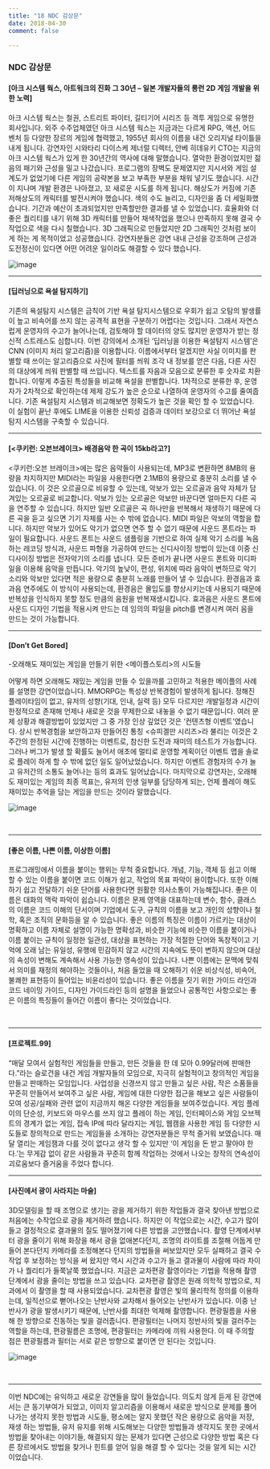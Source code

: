 ```yaml
---
title: "18 NDC 감상문"
date: 2018-04-30
comment: false

---
```


### NDC 감상문

#### [아크 시스템 웍스, 아트워크의 진화 그 30년 – 일본 개발자들의 롱런 2D 게임 개발을 위한 노력]

아크 시스템 웍스는 철권, 스트리트 파이터, 길티기어 시리즈 등 격투 게임으로 유명한 회사입니다. 외주 수주업체였던 아크 시스템 웍스는 지금과는 다르게 RPG, 액션, 어드벤처 등 다양한 장르의 게임에 협력했고, 1955년 회사의 이름을 내건 오리지널 타이틀을 내게 됩니다. 강연자인 시와타리 다이스케 제너럴 디렉터, 안베 히데유키 CTO는 지금의 아크 시스템 웍스가 있게 한 30년간의 역사에 대해 말했습니다. 열악한 환경이었지만 젊음의 패기와 근성을 밀고 나갔습니다. 프로그램의 장벽도 문제였지만 지시서와 게임 설계도가 없었기에 다른 게임의 공략본을 보고 부족한 부분을 채워 넣기도 했습니다. 시간이 지나며 개발 환경은 나아졌고, 꼬 새로운 시도를 하게 됩니다. 해상도가 커짐에 기존 저해상도의 캐릭터를 발전시켜야 했습니다. 색의 수도 늘리고, 디자인을 좀 더 세밀화했습니다. 기간과 예산이 초과되었지만 만족할만한 결과를 낼 수 있었습니다. 효율화와 더 좋은 퀄리티를 내기 위해 3D 캐릭터를 만들어 채색작업을 했으나 만족하지 못해 결국 수작업으로 색을 다시 칠했습니다. 3D 그래픽으로 만들었지만 2D 그래픽인 것처럼 보이게 하는 게 목적이었고 성공했습니다. 강연자분들은 강연 내내 근성을 강조하며 근성과 도전정신이 있다면 어떤 어려운 일이라도 해결할 수 있다 했습니다.



  ![image](https://user-images.githubusercontent.com/26815767/59073569-b3250b00-8902-11e9-8eac-60f41e4d1510.png)

  

----
  
#### [딥러닝으로 욕설 탐지하기]

기존의 욕설탐지 시스템은 금칙어 기반 욕설 탐지시스템으로 우회가 쉽고 오탐의 발생률이 높고 비속어를 쓰지 않는 공격적 표현을 구분하기 어렵다는 것입니다. 그래서 자연스럽게 운영자의 수고가 늘어나는데, 검토해야 할 데이터의 양도 많지만 운영자가 받는 정신적 스트레스도 심합니다. 이번 강의에서 소개된 ‘딥러닝을 이용한 욕설탐지 시스템’은 CNN (이미지 처리 알고리즘)을 이용합니다. 이름에서부터 알겠지만 사실 이미지를 판별할 때 쓰이는 알고리즘으로 사진에 필터를 씌워 조각 내 정보를 얻은 다음, 다른 사진의 대상에게 씌워 판별할 때 쓰입니다. 텍스트를 자음과 모음으로 분류한 후 숫자로 치환 합니다. 이렇게 추출된 특성들을 비교해 욕설을 판별합니다. 1차적으로 분류한 후, 운영자가 2차적으로 확인하는데 제제 강도가 높은 순으로 나열하여 운영자의 수고를 줄여줍니다. 기존 욕설탐지 시스템과 비교해보면 정확도가 높은 것을 확인 할 수 있었습니다. 이 실험이 끝난 후에도 LIME을 이용한 신뢰성 검증과 데이터 보강으로 더 뛰어난 욕설탐지 시스템을 구축할 수 있습니다.

 

----
  
#### [<쿠키런: 오븐브레이크> 배경음악 한 곡이 15kb라고?] 

<쿠키런:오븐 브레이크>에는 많은 음악들이 사용되는데, MP3로 변환하면 8MB의 용량을 차지하지만 MIDI라는 파일을 사용한다면 2.1MB의 용량으로 충분히 소리를 낼 수 있습니다. 이 것은 오르골으로 비유할 수 있는데, 악보가 있는 오르골과 음악 자체가 담겨있는 오르골로 비교합니다. 악보가 있는 오르골은 악보만 바꾼다면 얼마든지 다른 곡을 연주할 수 있습니다. 하지만 일반 오르골은 곡 하나만을 반복해서 재생하기 때문에 다른 곡을 듣고 싶으면 기기 자체를 사는 수 밖에 없습니다. MIDI 파일은 악보의 역할을 합니다. 하지만 악보가 있어도 악기가 없으면 연주 할 수 없기 때문에 사운드 폰트라는 파일이 필요합니다. 사운드 폰트는 사운드 샘플링을 기반으로 하여 실제 악기 소리를 녹음하는 레코딩 방식과, 사운드 파형을 가공하여 만드는 신디사이징 방법이 있는데 이중 신디사이징 방법은 전자악기의 소리를 냅니다. 모든 준비가 끝나면 사운드 폰트와 미디파일을 이용해 음악을 만듭니다. 악기의 높낮이, 편성, 위치에 따라 음악이 변하므로 악기소리와 악보만 있다면 적은 용량으로 충분히 노래를 만들어 낼 수 있습니다. 환경음과 효과음 연주에도 이 방식이 사용되는데, 환경음은 몰입도를 향상시키는데 사용되기 때문에 반복성을 인식하지 못할 정도 만큼의 음원을 반복재생시킵니다. 효과음은 사운드 폰트에 사운드 디자인 기법을 적용시켜 만드는 데 임의의 파일을 pitch를 변경시켜 여러 음을 만드는 것이 가능합니다.

----
  
#### [Don’t Get Bored]

-오래해도 재미있는 게임을 만들기 위한 <메이플스토리>의 시도들

어떻게 하면 오래해도 재밌는 게임을 만들 수 있을까를 고민하고 적용한 메이플의 사례를 설명한 강연이었습니다. MMORPG는 특성상 반복경험이 발생하게 됩니다. 정해진 플레이타임이 없고, 유저의 성향(기대, 인내, 실력 등) 모두 다르지만 개발일정과 시간이 한정적으로 존재해 언제나 새로운 것을 무제한으로 내놓을 수 없기 때문입니다. 여러 문제 상황과 해결방법이 있었지만 그 중 가장 인상 깊었던 것은 ‘컨텐츠형 이벤트’였습니다. 상시 반복경험을 보안하고자 만들어진 통칭 <슈피겔만 시리즈>라 불리는 이것은 2주간의 한정된 시간에 진행하는 이벤트로, 참신한 도전과 재미의 테스트가 가능합니다. 그러나 버그가 발생 할 확률도 늘어서 애초에 멀티로 운영할 계획이던 이벤트 맵을 솔로로 플레이 하게 할 수 밖에 없던 일도 일어났었습니다. 하지만 이벤트 경험자의 수가 늘고 유저간의 소통도 늘어나는 등의 효과도 일어났습니다. 마지막으로 강연자는, 오래해도 재미있는 게임의 최종 목표는, 유저의 인생 일부를 담당하게 되는, 언제 플레이 해도 재미있는 추억을 담는 게임을 만드는 것이라 말했습니다.

 

![image](https://user-images.githubusercontent.com/26815767/59073584-be783680-8902-11e9-84c5-6881a8a275c5.png)

​     

----
  
#### [좋은 이름, 나쁜 이름, 이상한 이름] 

프로그래밍에서 이름을 붙이는 행위는 무척 중요합니다. 개념, 기능, 객체 등 쉽고 이해 할 수 있는 이름을 붙이면 코드 이해가 쉽고, 작업의 목표 파악이 용이합니다. 또한 이해하기 쉽고 전달하기 쉬운 단어를 사용한다면 원활한 의사소통이 가능해집니다. 좋은 이름은 대화의 맥락 파악이 쉽습니다. 이름은 문제 영역을 대표하는데 변수, 함수, 클래스의 이름은 코드 이해의 단서이며 기업에서 도구, 규칙의 이름을 보고 개인의 성향이나 철학, 혹은 조직의 문화등을 알 수 있습니다. 좋은 이름의 특징은 이름이 가르키는 대상이 명확하고 이름 자체로 설명이 가능한 명확성과, 비슷한 기능에 비슷한 이름을 붙이거나 이름 붙이는 규칙이 일정한 일관성, 대상을 표현하는 가장 적절한 단어와 독창적이고 기억에 오래 남는 유일성, 유행에 민감하지 않고 시간의 지속에도 뜻이 변하지 않으며 대상의 속성이 변해도 계속해서 사용 가능한 영속성이 있습니다. 나쁜 이름에는 문맥에 맞춰서 의미를 재정의 해야하는 것들이나, 처음 들었을 때 오해하기 쉬운 비상식성, 비속어, 불쾌한 표현등이 들어있는 비윤리성이 있습니다. 좋은 이름을 짓기 위한 가이드 라인과 코드 네이밍 가이드, 디자인 가이드라인 등의 설명을 들었으나 공통적인 사항으로는 좋은 이름의 특징들이 들어간 이름이 좋다는 것이었습니다.  

​     

----
  
#### [프로젝트.99] 

“매달 모여서 실험적인 게임들을 만들고, 만든 것들을 한 데 모아 0.99달러에 판매한다.”라는 슬로건을 내건 게임 개발자들의 모임으로, 지극히 실험적이고 창의적인 게임을 만들고 판매하는 모임입니다. 사업성을 신경쓰지 않고 만들고 싶은 사람, 작은 소품들을 꾸준히 만들어서 보여주고 싶은 사람, 게임에 대한 다양한 접근을 해보고 싶은 사람들이 모여 성공/실패와 관련 없이 지금까지 해온 다양한 게임들을 보여주었습니다. 게임 플레이의 단순성, 키보드와 마우스를 쓰지 않고 플레이 하는 게임, 인터페이스와 게임 오브젝트의 경계가 없는 게임, 접속 IP에 따라 달라지는 게임, 웹캠을 사용한 게임 등 다양한 시도들로 창의적으로 만드는 게임들을 소개하는 강연자분들은 무척 즐거워 보였습니다. 매달 열리는 게임잼과 다를 것이 없다고 생각 할 수 있지만 ‘이 게임을 돈 받고 팔아야 한다.’는 무게감 없이 같은 사람들과 꾸준히 함께 작업하는 것에서 나오는 창작의 연속성이 괴로움보다 즐거움을 주었다 합니다.



----
  
#### [사진에서 광이 사라지는 마술]

3D모델링을 할 때 조명으로 생기는 광을 제거하기 위한 작업들과 결국 찾아낸 방법으로 처음에는 수작업으로 광을 제거하려 했습니다. 하지만 이 작업으로는 시간, 수고가 많이 들고 결정적으로 결과물의 질도 떨어졌기에 다른 방법을 고안했습니다. 촬영 단계에서부터 광을 줄이기 위해 화장을 해서 광을 없애본다던지, 조명의 라이트를 조절해 어둡게 만들어 본다던지 카메라를 조정해본다 던지의 방법들을 써보았지만 모두 실패하고 결국 수작업 후 보정하는 방식을 써 왔지만 역시 시간과 수고가 들고 결과물이 사람에 따라 차이가 나 퀄리티가 들쭉날쭉 했었습니다. 지금은 교차편광 촬영이라는 기법을 적용해 촬영단계에서 광을 줄이는 방법을 쓰고 있습니다. 교차편광 촬영은 원래 의학적 방법으로, 치과에서 이 촬영을 할 때 사용되었습니다. 교차편광 촬영은 빛의 물리학적 정의를 이용하는데, 일직선으로 뻗어나오는 난반사와 교차해서 들어오는 난반사가 있습니다. 이중 난반사가 광을 발생시키기 때문에, 난반사를 최대한 억제해 촬영합니다. 편광필름을 사용해 한 방향으로 진동하는 빛을 걸러줍니다. 편광필터는 나머지 정반사의 빛을 걸러주는 역할을 하는데, 편광필름은 조명에, 편광필터는 카메라에 끼워 사용한다. 이 때 주의할 점은 편광필름과 필터는 서로 같은 방향으로 붙이면 안 된다는 것입니다.


  
![image](https://user-images.githubusercontent.com/26815767/59073615-c9cb6200-8902-11e9-8588-f2e55ebf2e5d.png)

​     

----

이번 NDC에는 유익하고 새로운 강연들을 많이 들었습니다. 의도치 않게 듣게 된 강연에서는  큰 동기부여가 되었고, 이미지 알고리즘을 이용해서 새로운 방식으로 문제를 풀어나가는 생각지 못한 방법과 시도들, 평소에는 알지 못했던 작은 용량으로 음악을 저장, 재생 하는 방법들, 유저 유지를 위해 시도해보는 다양한 방법들과 생각지도 못한 곳에서 방법을 찾아내는 이야기들, 해결되지 않는 문제가 있다면 근성으로 다양한 방법 혹은 다른 장르에서도 방법을 찾거나 힌트를 얻어 일을 해결 할 수 있다는 것을 알게 되는 시간이었습니다.